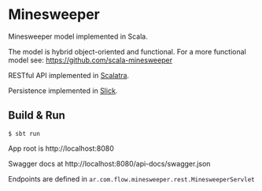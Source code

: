 # Minesweeper #

Minesweeper model implemented in Scala.

The model is hybrid object-oriented and functional. For a more functional model see: https://github.com/scala-minesweeper 

RESTful API implemented in [Scalatra](https://scalatra.org//).

Persistence implemented in [Slick](https://scala-slick.org/).


## Build & Run ##

```
$ sbt run
```

App root is http://localhost:8080

Swagger docs at http://localhost:8080/api-docs/swagger.json

Endpoints are defined in `ar.com.flow.minesweeper.rest.MinesweeperServlet`
